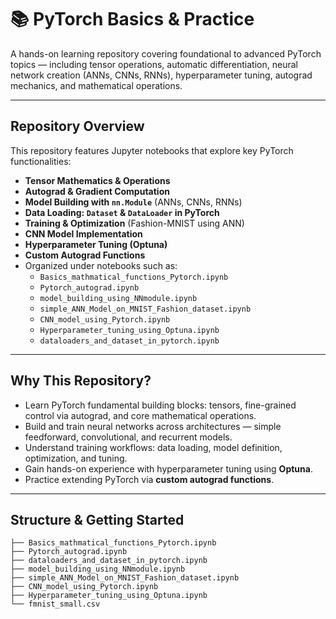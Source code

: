 # 📚 PyTorch Basics & Practice

A hands-on learning repository covering foundational to advanced PyTorch topics — including tensor operations, automatic differentiation, neural network creation (ANNs, CNNs, RNNs), hyperparameter tuning, autograd mechanics, and mathematical operations.

---

##  Repository Overview

This repository features Jupyter notebooks that explore key PyTorch functionalities:

- **Tensor Mathematics & Operations**  
- **Autograd & Gradient Computation**  
- **Model Building with `nn.Module`** (ANNs, CNNs, RNNs)  
- **Data Loading: `Dataset` & `DataLoader` in PyTorch**  
- **Training & Optimization** (Fashion-MNIST using ANN)  
- **CNN Model Implementation**  
- **Hyperparameter Tuning (Optuna)**  
- **Custom Autograd Functions**  
- Organized under notebooks such as:
  - `Basics_mathmatical_functions_Pytorch.ipynb`
  - `Pytorch_autograd.ipynb`
  - `model_building_using_NNmodule.ipynb`
  - `simple_ANN_Model_on_MNIST_Fashion_dataset.ipynb`
  - `CNN_model_using_Pytorch.ipynb`
  - `Hyperparameter_tuning_using_Optuna.ipynb`
  - `dataloaders_and_dataset_in_pytorch.ipynb`

---

##  Why This Repository?

- Learn PyTorch fundamental building blocks: tensors, fine-grained control via autograd, and core mathematical operations.
- Build and train neural networks across architectures — simple feedforward, convolutional, and recurrent models.
- Understand training workflows: data loading, model definition, optimization, and tuning.
- Gain hands-on experience with hyperparameter tuning using **Optuna**.
- Practice extending PyTorch via **custom autograd functions**.

---

##  Structure & Getting Started

```text
├── Basics_mathmatical_functions_Pytorch.ipynb
├── Pytorch_autograd.ipynb
├── dataloaders_and_dataset_in_pytorch.ipynb
├── model_building_using_NNmodule.ipynb
├── simple_ANN_Model_on_MNIST_Fashion_dataset.ipynb
├── CNN_model_using_Pytorch.ipynb
├── Hyperparameter_tuning_using_Optuna.ipynb
└── fmnist_small.csv
